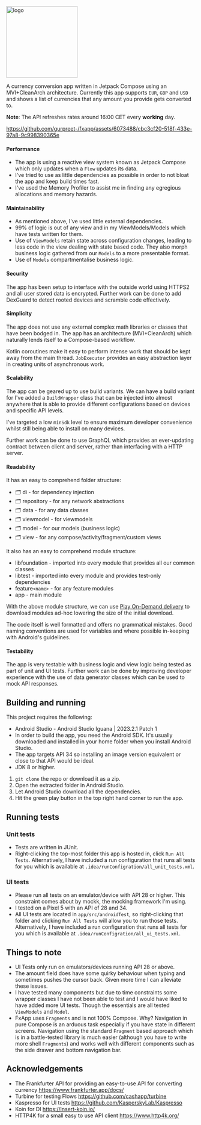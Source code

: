
<img src="https://github.com/gurpreet-/fxapp/assets/6073488/471ea20b-008f-4970-9e3b-565d3b9fc367" width="190" alt="logo"> 

A currency conversion app written in Jetpack Compose using an MVI+CleanArch architecture. Currently this app supports `EUR`, `GBP` and `USD` and shows a list of currencies that any amount you provide gets converted to.

**Note**: The API refreshes rates around 16:00 CET every **working** day.

https://github.com/gurpreet-/fxapp/assets/6073488/cbc3cf20-518f-433e-97a8-9c998390365e



#### Performance
- The app is using a reactive view system known as Jetpack Compose which only updates when a `Flow` updates its data. 
- I've tried to use as little dependencies as possible in order to not bloat the app and keep build times fast.
- I've used the Memory Profiler to assist me in finding any egregious allocations and memory hazards.

#### Maintainability
- As mentioned above, I've used little external dependencies.
- 99% of logic is out of any view and in my ViewModels/Models which have tests written for them.
- Use of `ViewModels` retain state across configuration changes, leading to less code in the view dealing with state based code. They also morph business logic gathered from our `Models` to a more presentable format.
- Use of `Models` compartmentalise business logic.

#### Security
The app has been setup to interface with the outside world using HTTPS2 and all user stored data is encrypted. Further work can be done to add DexGuard to detect rooted devices and scramble code effectively.

#### Simplicity
The app does not use any external complex math libraries or classes that have been bodged in. The app has an architecture (MVI+CleanArch) which naturally lends itself to a Compose-based workflow.

Kotlin coroutines make it easy to perform intense work that should be kept away from the main thread. `JobExecutor` provides an easy abstraction layer in creating units of asynchronous work.

#### Scalability
The app can be geared up to use build variants. We can have a build variant for I've added a `BuildWrapper` class that can be injected into almost anywhere that is able to provide different configurations based on devices and specific API levels.

I've targeted a low `minSdk` level to ensure maximum developer convenience whilst still being able to install on many devices.

Further work can be done to use GraphQL which provides an ever-updating contract between client and server, rather than interfacing with a HTTP server.

#### Readability
It has an easy to comprehend folder structure:
- 🗂️ di - for dependency injection
- 🗂️ repository - for any network abstractions
- 🗂️ data - for any data classes
- 🗂️ viewmodel - for viewmodels
- 🗂️ model - for our models (business logic)
- 🗂️ view - for any compose/activity/fragment/custom views

It also has an easy to comprehend module structure:
- libfoundation - imported into every module that provides all our common classes
- libtest - imported into every module and provides test-only dependencies
- feature`<name>` - for any feature modules
- app - main module

With the above module structure, we can use [Play On-Demand delivery](https://developer.android.com/guide/playcore/feature-delivery/on-demand) to download modules ad-hoc lowering the size of the initial download.

The code itself is well formatted and offers no grammatical mistakes. Good naming conventions are used for variables and where possible in-keeping with Android's guidelines.

#### Testability
The app is very testable with business logic and view logic being tested as part of unit and UI tests. Further work can be done by improving developer experience with the use of data generator classes which can be used to mock API responses.



## Building and running
This project requires the following:
- Android Studio - Android Studio Iguana | 2023.2.1 Patch 1
- In order to build the app, you need the Android SDK. It's usually downloaded and installed in your home folder when you install Android Studio.
- The app targets API 34 so installing an image version equivalent or close to that API would be ideal.
- JDK 8 or higher.

1. `git clone` the repo or download it as a zip.
2. Open the extracted folder in Android Studio.
3. Let Android Studio download all the dependencies.
4. Hit the green play button in the top right hand corner to run the app.

## Running tests

### Unit tests
- Tests are written in JUnit.
- Right-clicking the top-most folder this app is hosted in, click `Run All Tests`. Alternatively, I have included a run configuration that runs all tests for you which is available at `.idea/runConfigration/all_unit_tests.xml`.

### UI tests
- Please run all tests on an emulator/device with API 28 or higher. This constraint comes about by mockk, the mocking framework I'm using.
- I tested on a Pixel 5 with an API of 28 and 34.
- All UI tests are located in `app/src/androidTest`, so right-clicking that folder and clicking `Run All Tests` will allow you to run those tests. Alternatively, I have included a run configuration that runs all tests for you which is available at `.idea/runConfigration/all_ui_tests.xml`.

## Things to note
- UI Tests only run on emulators/devices running API 28 or above.
- The amount field does have some quirky behaviour when typing and sometimes pushes the cursor back. Given more time I can alleviate these issues.
- I have tested many components but due to time constraints some wrapper classes I have not been able to test and I would have liked to have added more UI tests. Though the essentials are all tested `ViewModels` and `Model`.
- FxApp uses `Fragments` and is not 100% Compose. Why? Navigation in pure Compose is an arduous task especially if you have state in different screens. Navigation using the standard `Fragment` based approach which is in a battle-tested library is much easier (although you have to write more shell `Fragments`) and works well with different components such as the side drawer and bottom navigation bar.

## Acknowledgements

- The Frankfurter API for providing an easy-to-use API for converting currency  https://www.frankfurter.app/docs/
- Turbine for testing Flows https://github.com/cashapp/turbine
- Kaspresso for UI tests https://github.com/KasperskyLab/Kaspresso
- Koin for DI https://insert-koin.io/
- HTTP4K for a small easy to use API client https://www.http4k.org/
